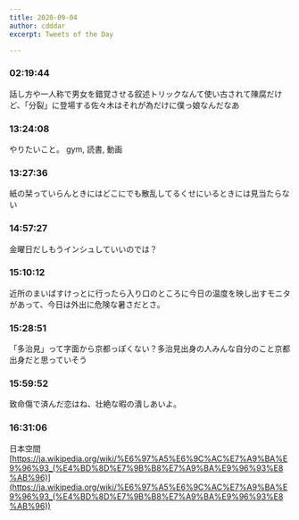 ```yaml
---
title: 2020-09-04
author: cdddar
excerpt: Tweets of the Day

---
```


### 02:19:44

話し方や一人称で男女を錯覚させる叙述トリックなんて使い古されて陳腐だけど、「分裂」に登場する佐々木はそれが為だけに僕っ娘なんだなあ

### 13:24:08

やりたいこと。
gym, 読書, 動画

### 13:27:36

紙の栞っていらんときにはどこにでも散乱してるくせにいるときには見当たらない

### 14:57:27

金曜日だしもうインシュしていいのでは？

### 15:10:12

近所のまいばすけっとに行ったら入り口のところに今日の温度を映し出すモニタがあって、今日は外出に危険な暑さだとさ。

### 15:28:51

「多治見」って字面から京都っぽくない？多治見出身の人みんな自分のこと京都出身だと思っていそう

### 15:59:52

致命傷で済んだ恋はね、壮絶な暇の潰しあいよ。

### 16:31:06

日本空間
[https://ja.wikipedia.org/wiki/%E6%97%A5%E6%9C%AC%E7%A9%BA%E9%96%93_(%E4%BD%8D%E7%9B%B8%E7%A9%BA%E9%96%93%E8%AB%96)](https://ja.wikipedia.org/wiki/%E6%97%A5%E6%9C%AC%E7%A9%BA%E9%96%93_(%E4%BD%8D%E7%9B%B8%E7%A9%BA%E9%96%93%E8%AB%96))
